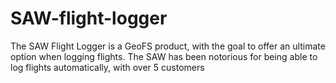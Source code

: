 # SAW-flight-logger
The SAW Flight Logger is a GeoFS product, with the goal to offer an ultimate option when logging flights. The SAW has been notorious for being able to log flights automatically, with over 5 customers
